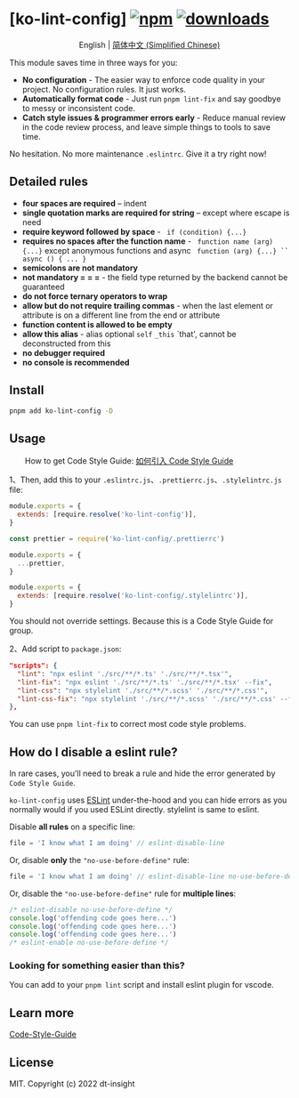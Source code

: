 # [ko-lint-config] [![npm][npm-image]][npm-url] [![downloads][downloads-image]][downloads-url]

[npm-image]: https://img.shields.io/npm/v/ko-lint-config.svg
[npm-url]: https://npmjs.org/package/ko-lint-config
[downloads-image]: https://img.shields.io/npm/dm/ko-lint-config.svg
[downloads-url]: https://npmjs.org/package/ko-lint-config

<p align="center">
  English | <a href="./README_CN.md">简体中文 (Simplified Chinese)</a>
</p>

This module saves time in three ways for you:

- **No configuration** - The easier way to enforce code quality in your
  project. No configuration rules. It just works.
- **Automatically format code** - Just run `pnpm lint-fix` and say goodbye to
  messy or inconsistent code.
- **Catch style issues & programmer errors early** - Reduce manual review in the code review process, and leave simple things to tools to save time.

No hesitation. No more maintenance `.eslintrc`. Give it a try right now!

## Detailed rules
- **four spaces are required** – indent
- **single quotation marks are required for string** – except where escape is need
- **require keyword followed by space** - ` if (condition) {...}`
- **requires no spaces after the function name** - ` function name (arg) {...}` except anonymous functions and async ` function (arg) {...} `` async () { ... }`
- **semicolons are not mandatory**
- **not mandatory = = =** - the field type returned by the backend cannot be guaranteed
- **do not force ternary operators to wrap**
- **allow but do not require trailing commas** - when the last element or attribute is on a different line from the end or attribute
- **function content is allowed to be empty**
- **allow this alias** - alias optional `self` `_this` `that', cannot be deconstructed from this
- **no debugger required**
- **no console is recommended**

## Install

``` bash
pnpm add ko-lint-config -D
```

## Usage

&emsp;&emsp;How to get Code Style Guide: <a href="https://dtstack.yuque.com/rd-center/sm6war/eeyxxe" target="_black">如何引入 Code Style Guide</a>

1、Then, add this to your `.eslintrc.js`、`.prettierrc.js`、`.stylelintrc.js` file:

``` js
module.exports = {
  extends: [require.resolve('ko-lint-config')],
}
```
``` js
const prettier = require('ko-lint-config/.prettierrc')

module.exports = {
  ...prettier,
}
```
``` js
module.exports = {
  extends: [require.resolve('ko-lint-config/.stylelintrc')],
}
```

You should not override settings. Because this is a Code Style Guide for group.

2、Add script to `package.json`:

``` json
"scripts": {
  "lint": "npx eslint './src/**/*.ts' './src/**/*.tsx'",
  "lint-fix": "npx eslint './src/**/*.ts' './src/**/*.tsx' --fix",
  "lint-css": "npx stylelint './src/**/*.scss' './src/**/*.css'",
  "lint-css-fix": "npx stylelint './src/**/*.scss' './src/**/*.css' --fix"
},
```

You can use `pnpm lint-fix` to correct most code style problems.

## How do I disable a eslint rule?

In rare cases, you'll need to break a rule and hide the error generated by `Code Style Guide`.

`ko-lint-config` uses [ESLint](http://eslint.org/) under-the-hood and
you can hide errors as you normally would if you used ESLint directly. stylelint is same to eslint.

Disable **all rules** on a specific line:

```js
file = 'I know what I am doing' // eslint-disable-line
```

Or, disable **only** the `"no-use-before-define"` rule:

```js
file = 'I know what I am doing' // eslint-disable-line no-use-before-define
```

Or, disable the `"no-use-before-define"` rule for **multiple lines**:

```js
/* eslint-disable no-use-before-define */
console.log('offending code goes here...')
console.log('offending code goes here...')
console.log('offending code goes here...')
/* eslint-enable no-use-before-define */
```

### Looking for something easier than this?

You can add to your `pnpm lint` script and install eslint plugin for vscode.


## Learn more

[Code-Style-Guide](https://github.com/DTStack/Code-Style-Guide)

## License

MIT. Copyright (c) 2022 dt-insight
